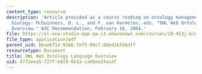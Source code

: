 ```yaml
---
content_type: resource
description: 'Article provided as a course reading on ontology management in systems
  biology: McGuinness, D. L., and F. van Harmelen, eds. "OWL Web Ontology Language
  Overview." W3C Recommendation, February 10, 2004.'
file: https://ol-ocw-studio-app-qa.s3.amazonaws.com/courses/20-453j-biomedical-information-technology-fall-2008/4731eea5727fb8198b1aca08ee24acdf_owl_w3c.pdf
file_type: application/pdf
parent_uid: bbaeb71e-93e6-7ef5-09cf-88ed1bf66dff
resourcetype: Document
title: OWL Web Ontology Language Overview
uid: 4731eea5-727f-b819-8b1a-ca08ee24acdf
---
```

